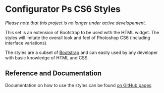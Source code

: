 # Configurator Ps CS6 Styles

_Please note that this project is no longer under active developement._

This set is an extension of Bootstrap to be used with the HTML widget. The styles will imitate the overall look and feel of Photoshop CS6 (including interface variations).

The styles are a subset of [Bootstrap](http://twitter.github.io/bootstrap/) and can easily used by any developer with basic knowledge of HTML and CSS.

## Reference and Documentation

Documentation on how to use the styles can be found [on GitHub pages](http://marcosecchi.github.io/configurator_ps_cs6_styles/).
